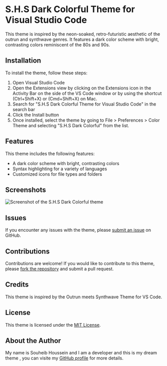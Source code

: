 # S.H.S Dark Colorful Theme for Visual Studio Code

This theme is inspired by the neon-soaked, retro-futuristic aesthetic of the outrun and synthwave genres. It features a dark color scheme with bright, contrasting colors reminiscent of the 80s and 90s.

## Installation

To install the theme, follow these steps:

1. Open Visual Studio Code
2. Open the Extensions view by clicking on the Extensions icon in the Activity Bar on the side of the VS Code window or by using the shortcut (Ctrl+Shift+X) or (Cmd+Shift+X) on Mac.
3. Search for "S.H.S Dark Colorful Theme for Visual Studio Code" in the search bar
4. Click the Install button
5. Once installed, select the theme by going to File > Preferences > Color Theme and selecting "S.H.S Dark Colorful" from the list.

## Features

This theme includes the following features:

- A dark color scheme with bright, contrasting colors
- Syntax highlighting for a variety of languages
- Customized icons for file types and folders

## Screenshots

![Screenshot of the S.H.S Dark Colorful theme](./screenshots/theme-screenshot.png)

## Issues

If you encounter any issues with the theme, please [submit an issue](https://github.com/souheibhimself/S.H.S_Dark_colorful_theme/issues) on GitHub.

## Contributions

Contributions are welcome! If you would like to contribute to this theme, please [fork the repository](https://github.com/souheibhimself/S.H.S_Dark_colorful_theme) and submit a pull request.

## Credits

This theme is inspired by the Outrun meets Synthwave Theme for VS Code.

## License

This theme is licensed under the [MIT License](./LICENSE).

## About the Author

My name is Souheib Houssein and I am a developer and this is my dream theme , you can visite my [GitHub profile](https://github.com/souheibhimself) for more details.
